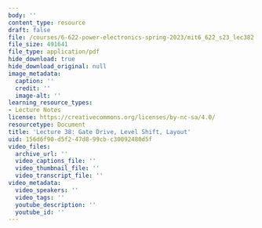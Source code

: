 ```yaml
---
body: ''
content_type: resource
draft: false
file: /courses/6-622-power-electronics-spring-2023/mit6_622_s23_lec382.pdf
file_size: 491641
file_type: application/pdf
hide_download: true
hide_download_original: null
image_metadata:
  caption: ''
  credit: ''
  image-alt: ''
learning_resource_types:
- Lecture Notes
license: https://creativecommons.org/licenses/by-nc-sa/4.0/
resourcetype: Document
title: 'Lecture 38: Gate Drive, Level Shift, Layout'
uid: 156d6f90-d5f2-47d8-99cb-c30092480d5f
video_files:
  archive_url: ''
  video_captions_file: ''
  video_thumbnail_file: ''
  video_transcript_file: ''
video_metadata:
  video_speakers: ''
  video_tags: ''
  youtube_description: ''
  youtube_id: ''
---
```

